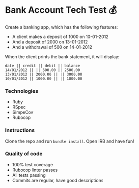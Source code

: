 # Bank Account Tech Test :moneybag:

Create a banking app, which has the following features:

* A client makes a deposit of 1000 on 10-01-2012
* And a deposit of 2000 on 13-01-2012
* And a withdrawal of 500 on 14-01-2012

When the client prints the bank statement, it will display:

```
date || credit || debit || balance
14/01/2012 || || 500.00 || 2500.00
13/01/2012 || 2000.00 || || 3000.00
10/01/2012 || 1000.00 || || 1000.00
```
### Technologies
* Ruby
* RSpec
* SimpeCov
* Rubocop

### Instructions
Clone the repo and run `bundle install`. Open IRB and have fun!

### Quality of code
* 100% test coverage
* Rubocop linter passes
* All tests passing
* Commits are regular, have good descriptions
